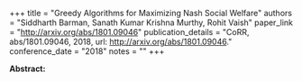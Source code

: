 +++
title = "Greedy Algorithms for Maximizing Nash Social Welfare"
authors = "Siddharth Barman, Sanath Kumar Krishna Murthy, Rohit Vaish"
paper_link = "http://arxiv.org/abs/1801.09046"
publication_details = "CoRR, abs/1801.09046, 2018, url: <a href='http://arxiv.org/abs/1801.09046' target='_blank'>http://arxiv.org/abs/1801.09046</a>."
conference_date = "2018"
notes = ""
+++

<b>Abstract:</b>
